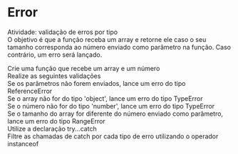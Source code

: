 # Error
Atividade: validação de erros por tipo <br>
O objetivo é que a função receba um array e retorne ele caso o seu tamanho corresponda ao número enviado como parâmetro na função. Caso contrário, um erro será lançado.

Crie uma função que recebe um array e um número<br>
Realize as seguintes validações<br>
Se os parâmetros não forem enviados, lance um erro do tipo ReferenceError<br>
Se o array não for do tipo 'object', lance um erro do tipo TypeError<br>
Se o número não for do tipo 'number', lance um erro do tipo TypeError<br>
Se o tamanho do array for diferente do número enviado como parâmetro, lance um erro do tipo RangeError<br>
Utilize a declaração try...catch<br>
Filtre as chamadas de catch por cada tipo de erro utilizando o operador instanceof

